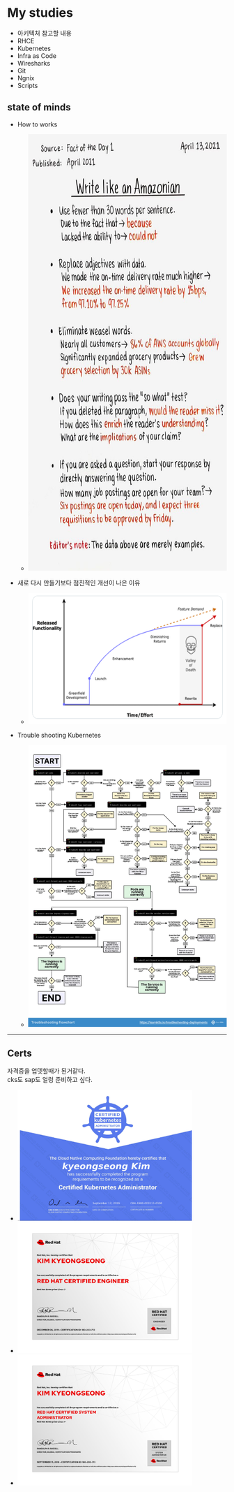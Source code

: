 # My studies

- 아키텍처 참고할 내용
- RHCE
- Kubernetes
- Infra as Code
- Wiresharks
- Git
- Ngnix
- Scripts

## state of minds
* How to works

  - <img src="images/Write%20like%20an%20Amazonian.jpg" width="800" height="1000">


* 새로 다시 만들기보다 점진적인 개선이 나은 이유
  
  - <img src="images/The%20Risks%20of%20Rewrites.jpg" width="600" height="300">


* Trouble shooting Kubernetes
  
  - ![How to works](images/troubleshooting-kubernetes-v2.jpg)
---

## Certs

자격증을 업뎃할때가 된거같다.  
cks도 sap도 얼렁 준비하고 싶다.

- <img src="myStory/Certificate%20Files/CKA_Certificate-1.jpg" width="400" height="300">
- <img src="myStory/Certificate%20Files/RHCE-1.jpg" width="400" height="300">
- <img src="myStory/Certificate%20Files/RHCSA-1.jpg" width="400" height="300">
